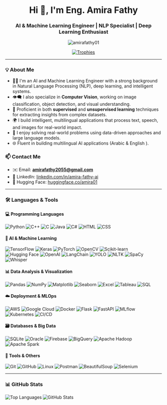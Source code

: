 <h1 align="center">Hi 👋, I'm Eng. Amira Fathy</h1>
<h3 align="center">AI & Machine Learning Engineer | NLP Specialist | Deep Learning Enthusiast</h3>

<p align="center">
  <img src="https://komarev.com/ghpvc/?username=amirafathy01&label=Profile%20views&color=0e75b6&style=flat" alt="amirafathy01" />
</p>

<p align="center">
  <a href="https://github.com/ryo-ma/github-profile-trophy">
    <img src="https://github-profile-trophy.vercel.app/?username=amirafathy01&theme=gruvbox" alt="Trophies" />
  </a>
</p>

---

### 💡 About Me

- 👩‍💻 I'm an AI and Machine Learning Engineer with a strong background in Natural Language Processing (NLP), deep learning, and intelligent systems.
- 👁️‍🗨️ I also specialize in **Computer Vision**, working on image classification, object detection, and visual understanding.
- 🧠 Proficient in both **supervised** and **unsupervised learning** techniques for extracting insights from complex datasets.
- 🌍 I build intelligent, multilingual applications that process text, speech, and images for real-world impact.
- 🧠 I enjoy solving real-world problems using data-driven approaches and large language models.
- 🌐 Fluent in building multilingual AI applications (Arabic  & English ).



### 📫 Contact Me

- ✉️ Email: **amirafathy2055@gmail.com**
- 💼 LinkedIn: [linkedin.com/in/amira-fathy-ai](https://www.linkedin.com/in/amira-fathy-ai/)
- 🧠 Hugging Face: [huggingface.co/amira01](https://huggingface.co/amira01)

---

### 🛠️ Languages & Tools

#### 💻 Programming Languages
![Python](https://img.shields.io/badge/-Python-3776AB?style=flat-square&logo=python&logoColor=white)
![C++](https://img.shields.io/badge/-C++-00599C?style=flat-square&logo=c%2B%2B&logoColor=white)
![C](https://img.shields.io/badge/-C-00599C?style=flat-square&logo=c&logoColor=white)
![Java](https://img.shields.io/badge/-Java-ED8B00?style=flat-square&logo=java&logoColor=white)
![C#](https://img.shields.io/badge/-C%23-239120?style=flat-square&logo=c-sharp&logoColor=white)
![HTML](https://img.shields.io/badge/-HTML5-E34F26?style=flat-square&logo=html5&logoColor=white)
![CSS](https://img.shields.io/badge/-CSS3-1572B6?style=flat-square&logo=css3&logoColor=white)

#### 🧠 AI & Machine Learning
![TensorFlow](https://img.shields.io/badge/-TensorFlow-FF6F00?style=flat-square&logo=tensorflow&logoColor=white)
![Keras](https://img.shields.io/badge/-Keras-D00000?style=flat-square&logo=keras&logoColor=white)
![PyTorch](https://img.shields.io/badge/-PyTorch-EE4C2C?style=flat-square&logo=pytorch&logoColor=white)
![OpenCV](https://img.shields.io/badge/-OpenCV-5C3EE8?style=flat-square&logo=opencv&logoColor=white)
![Scikit-learn](https://img.shields.io/badge/-Scikit_Learn-F7931E?style=flat-square&logo=scikit-learn&logoColor=white)
![Hugging Face](https://img.shields.io/badge/-Hugging%20Face-FFD21F?style=flat-square&logo=huggingface&logoColor=black)
![OpenAI](https://img.shields.io/badge/-OpenAI-412991?style=flat-square&logo=openai&logoColor=white)
![LangChain](https://img.shields.io/badge/-LangChain-0A0A23?style=flat-square&logo=langchain&logoColor=white)
![YOLO](https://img.shields.io/badge/-YOLO-00FFFF?style=flat-square&logo=darkreader&logoColor=black)
![NLTK](https://img.shields.io/badge/-NLTK-85bb65?style=flat-square&logo=python&logoColor=white)
![SpaCy](https://img.shields.io/badge/-SpaCy-00a4d3?style=flat-square&logo=python&logoColor=white)
![Whisper](https://img.shields.io/badge/-Whisper-0081a7?style=flat-square&logo=openai&logoColor=white)

#### 📊 Data Analysis & Visualization
![Pandas](https://img.shields.io/badge/-Pandas-150458?style=flat-square&logo=pandas&logoColor=white)
![NumPy](https://img.shields.io/badge/-NumPy-013243?style=flat-square&logo=numpy&logoColor=white)
![Matplotlib](https://img.shields.io/badge/-Matplotlib-11557C?style=flat-square&logo=plotly&logoColor=white)
![Seaborn](https://img.shields.io/badge/-Seaborn-0769AD?style=flat-square&logo=python&logoColor=white)
![Excel](https://img.shields.io/badge/-Excel-217346?style=flat-square&logo=microsoft-excel&logoColor=white)
![Tableau](https://img.shields.io/badge/-Tableau-E97627?style=flat-square&logo=tableau&logoColor=white)
![SQL](https://img.shields.io/badge/-SQL-4479A1?style=flat-square&logo=postgresql&logoColor=white)

#### ☁️ Deployment & MLOps
![AWS](https://img.shields.io/badge/-AWS-232F3E?style=flat-square&logo=amazon-aws&logoColor=white)
![Google Cloud](https://img.shields.io/badge/-GCP-4285F4?style=flat-square&logo=google-cloud&logoColor=white)
![Docker](https://img.shields.io/badge/-Docker-2496ED?style=flat-square&logo=docker&logoColor=white)
![Flask](https://img.shields.io/badge/-Flask-000000?style=flat-square&logo=flask&logoColor=white)
![FastAPI](https://img.shields.io/badge/-FastAPI-009688?style=flat-square&logo=fastapi&logoColor=white)
![MLflow](https://img.shields.io/badge/-MLflow-02569B?style=flat-square&logo=mlflow&logoColor=white)
![Kubernetes](https://img.shields.io/badge/-Kubernetes-326CE5?style=flat-square&logo=kubernetes&logoColor=white)
![CI/CD](https://img.shields.io/badge/-CI%2FCD-0A0A0A?style=flat-square&logo=github-actions&logoColor=white)

#### 🗃️ Databases & Big Data
![SQLite](https://img.shields.io/badge/-SQLite-003B57?style=flat-square&logo=sqlite&logoColor=white)
![Oracle](https://img.shields.io/badge/-Oracle-F80000?style=flat-square&logo=oracle&logoColor=white)
![Firebase](https://img.shields.io/badge/-Firebase-FFCA28?style=flat-square&logo=firebase&logoColor=black)
![BigQuery](https://img.shields.io/badge/-BigQuery-3366CC?style=flat-square&logo=google-cloud&logoColor=white)
![Apache Hadoop](https://img.shields.io/badge/-Hadoop-66CCFF?style=flat-square&logo=apachehadoop&logoColor=black)
![Apache Spark](https://img.shields.io/badge/-Spark-E25A1C?style=flat-square&logo=apachespark&logoColor=white)

#### 🧰 Tools & Others
![Git](https://img.shields.io/badge/-Git-F05032?style=flat-square&logo=git&logoColor=white)
![GitHub](https://img.shields.io/badge/-GitHub-181717?style=flat-square&logo=github&logoColor=white)
![Linux](https://img.shields.io/badge/-Linux-FCC624?style=flat-square&logo=linux&logoColor=black)
![Postman](https://img.shields.io/badge/-Postman-FF6C37?style=flat-square&logo=postman&logoColor=white)
![BeautifulSoup](https://img.shields.io/badge/-BeautifulSoup-4B0082?style=flat-square&logo=python&logoColor=white)
![Selenium](https://img.shields.io/badge/-Selenium-43B02A?style=flat-square&logo=selenium&logoColor=white)

---

### 📊 GitHub Stats

<p>
  <img align="left" src="https://github-readme-stats.vercel.app/api/top-langs?username=amirafathy01&show_icons=true&locale=en&layout=compact" alt="Top Languages" />
</p>

<p>
  <img align="center" src="https://github-readme-stats.vercel.app/api?username=amirafathy01&show_icons=true&locale=en" alt="GitHub Stats" />
</p>
